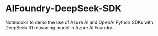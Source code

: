 # AIFoundry-DeepSeek-SDK
Notebooks to demo the use of Azure AI and OpenAI Python SDKs with DeepSeek R1 reasoning model in Azure AI Foundry.
